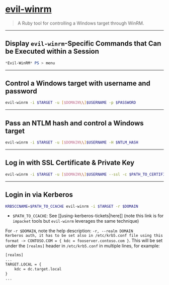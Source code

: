 # [evil-winrm](https://github.com/Hackplayers/evil-winrm)

> A Ruby tool for controlling a Windows target through WinRM.

---

## Display `evil-winrm`-Specific Commands that Can be Executed within a Session

```powershell
*Evil-WinRM* PS > menu
```

---

## Control a Windows target with username and password

```bash
evil-winrm -i $TARGET -u [$DOMAIN\\]$USERNAME -p $PASSWORD
```

---

## Pass an NTLM hash and control a Windows target

```bash
evil-winrm -i $TARGET -u [$DOMAIN\\]$USERNAME -H $NTLM_HASH
```

---

## Log in with SSL Certificate & Private Key

```bash
evil-winrm -i $TARGET -u [$DOMAIN\\]$USERNAME --ssl -c $PATH_TO_CERTIFICATE -k $PATH_TO_PRIVATE_KEY
```

---

## Login in via Kerberos

```bash
KRB5CCNAME=$PATH_TO_CCACHE evil-winrm -i $TARGET -r $DOMAIN
```

- `$PATH_TO_CCACHE`: See [[using-kerberos-tickets|here]] (note this link is for `impacket` tools but `evil-winrm` leverages the same technique)

For `-r $DOMAIN`, note the help description: `-r, --realm DOMAIN               Kerberos auth, it has to be set also in /etc/krb5.conf file using this format -> CONTOSO.COM = { kdc = fooserver.contoso.com }`. This will be set under the `[realms]` header in `/etc/krb5.conf` in multiple lines, for example:

```txt
[realms]
...
TARGET.LOCAL = {
	kdc = dc.target.local
}
...
```

